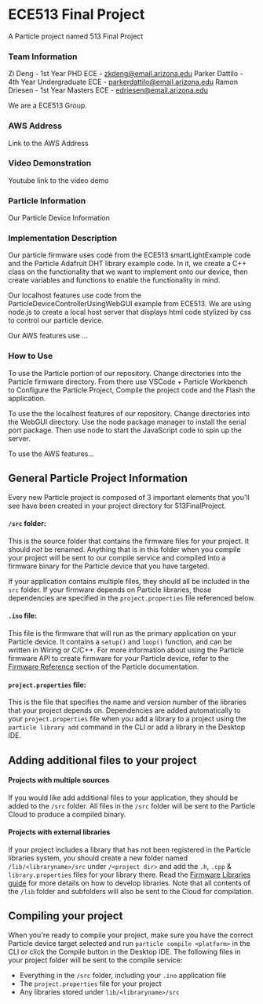 # ECE513 Final Project

A Particle project named 513 Final Project

### Team Information
Zi Deng - 1st Year PHD ECE - zkdeng@email.arizona.edu
Parker Dattilo - 4th Year Undergraduate ECE - parkerdattilo@email.arizona.edu
Ramon Driesen - 1st Year Masters ECE - edriesen@email.arizona.edu

We are a ECE513 Group.

### AWS Address
Link to the AWS Address

### Video Demonstration
Youtube link to the video demo

### Particle Information
Our Particle Device Information

### Implementation Description
Our particle firmware uses code from the ECE513 smartLightExample code and the Particle Adafruit DHT library example code. In it, we create a C++ class on the functionality that we want to implement onto our device, then create variables and functions to enable the functionality in mind.

Our localhost features use code from the ParticleDeviceControllerUsingWebGUI example from ECE513. We are using node.js to create a local host server that displays html code stylized by css to control our particle device.

Our AWS features use ...

### How to Use
To use the Particle portion of our repository. Change directories into the Particle firmware directory. From there use VSCode + Particle Workbench to Configure the Particle Project, Compile the project code and the Flash the application.

To use the the localhost features of our repository. Change directories into the WebGUI directory. Use the node package manager to install the serial port package. Then use node to start the JavaScript code to spin up the server.

To use the AWS features...

## General Particle Project Information


Every new Particle project is composed of 3 important elements that you'll see have been created in your project directory for 513FinalProject.

#### ```/src``` folder:
This is the source folder that contains the firmware files for your project. It should *not* be renamed.
Anything that is in this folder when you compile your project will be sent to our compile service and compiled into a firmware binary for the Particle device that you have targeted.

If your application contains multiple files, they should all be included in the `src` folder. If your firmware depends on Particle libraries, those dependencies are specified in the `project.properties` file referenced below.

#### ```.ino``` file:
This file is the firmware that will run as the primary application on your Particle device. It contains a `setup()` and `loop()` function, and can be written in Wiring or C/C++. For more information about using the Particle firmware API to create firmware for your Particle device, refer to the [Firmware Reference](https://docs.particle.io/reference/firmware/) section of the Particle documentation.

#### ```project.properties``` file:
This is the file that specifies the name and version number of the libraries that your project depends on. Dependencies are added automatically to your `project.properties` file when you add a library to a project using the `particle library add` command in the CLI or add a library in the Desktop IDE.

## Adding additional files to your project

#### Projects with multiple sources
If you would like add additional files to your application, they should be added to the `/src` folder. All files in the `/src` folder will be sent to the Particle Cloud to produce a compiled binary.

#### Projects with external libraries
If your project includes a library that has not been registered in the Particle libraries system, you should create a new folder named `/lib/<libraryname>/src` under `/<project dir>` and add the `.h`, `.cpp` & `library.properties` files for your library there. Read the [Firmware Libraries guide](https://docs.particle.io/guide/tools-and-features/libraries/) for more details on how to develop libraries. Note that all contents of the `/lib` folder and subfolders will also be sent to the Cloud for compilation.

## Compiling your project

When you're ready to compile your project, make sure you have the correct Particle device target selected and run `particle compile <platform>` in the CLI or click the Compile button in the Desktop IDE. The following files in your project folder will be sent to the compile service:

- Everything in the `/src` folder, including your `.ino` application file
- The `project.properties` file for your project
- Any libraries stored under `lib/<libraryname>/src`
